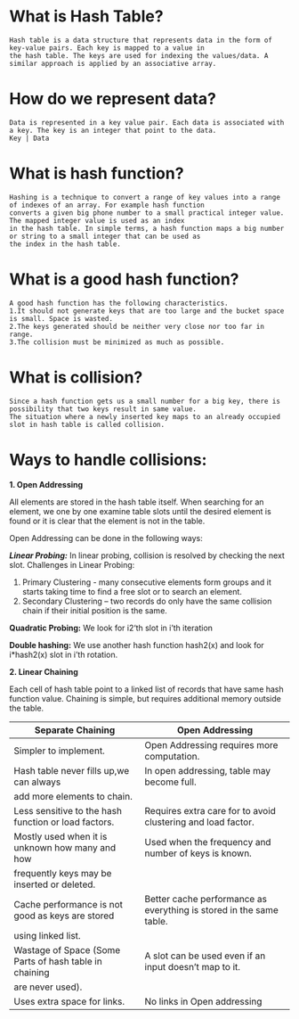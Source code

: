 # What is Hash Table? 
```
Hash table is a data structure that represents data in the form of key-value pairs. Each key is mapped to a value in 
the hash table. The keys are used for indexing the values/data. A similar approach is applied by an associative array.
```

# How do we represent data?
```
Data is represented in a key value pair. Each data is associated with a key. The key is an integer that point to the data.
Key | Data
```

# What is hash function?
```
Hashing is a technique to convert a range of key values into a range of indexes of an array. For example hash function 
converts a given big phone number to a small practical integer value. The mapped integer value is used as an index 
in the hash table. In simple terms, a hash function maps a big number or string to a small integer that can be used as 
the index in the hash table.
```

# What is a good hash function?
```
A good hash function has the following characteristics.
1.It should not generate keys that are too large and the bucket space is small. Space is wasted.
2.The keys generated should be neither very close nor too far in range.
3.The collision must be minimized as much as possible.
```

# What is collision?
```
Since a hash function gets us a small number for a big key, there is possibility that two keys result in same value. 
The situation where a newly inserted key maps to an already occupied slot in hash table is called collision.
```

# Ways to handle collisions:

**1. Open Addressing** 

All elements are stored in the hash table itself. When searching for an element, we one by one examine table slots 
until the desired element is found or it is clear that the element is not in the table.

Open Addressing can be done in the following ways:

***Linear Probing:*** 
In linear probing, collision is resolved by checking the next slot.
Challenges in Linear Probing:
1.	Primary Clustering - many consecutive elements form groups and it starts taking time to find a free slot or to search an element.  
2.	Secondary Clustering – two records do only have the same collision chain if their initial position is the same.

**Quadratic Probing:**
We look for i2‘th slot in i’th iteration

**Double hashing:**
We use another hash function hash2(x) and look for i*hash2(x) slot in i’th rotation. 

**2. Linear Chaining** 

Each cell of hash table point to a linked list of records that have same hash function value.
Chaining is simple, but requires additional memory outside the table.


|	Separate Chaining	                                      | Open Addressing |
|-------------------------------------------------------- | ------------------------------------------------------------------------
|	Simpler to implement.	                                  | Open Addressing requires more computation. |
|	Hash table never fills up,we can always                 | In open addressing, table may become full. |
| add more elements to chain.	                            |  |
|	Less sensitive to the hash function or load factors.	  | Requires extra care for to avoid clustering and load factor. |
|	Mostly used when it is unknown how many and how         | Used when the frequency and number of keys  is known. |
| frequently keys may be inserted or deleted.             | |
| Cache performance is not good as keys are stored        | Better cache performance as everything is stored in the same table. |
| using linked list.                                      |	 |
|	Wastage of Space (Some Parts of hash table in chaining  | A slot can be used even if an input doesn’t map to it. |
| are never used).	                                      |  |
|	Uses extra space for links.                             | 	No links in Open addressing |





















